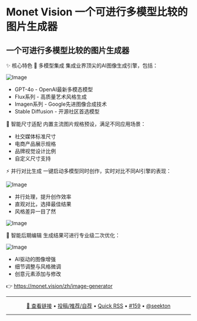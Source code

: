 Monet Vision 一个可进行多模型比较的图片生成器
===

## 一个可进行多模型比较的图片生成器

✨ 核心特色
🚀 多模型集成 集成业界顶尖的AI图像生成引擎，包括：

![Image](https://github.com/user-attachments/assets/13487661-bf67-46b0-a289-57d14bee431f)

- GPT-4o - OpenAI最新多模态模型
- Flux系列 - 高质量艺术风格生成
- Imagen系列 - Google先进图像合成技术
- Stable Diffusion - 开源社区首选模型

📐 智能尺寸适配 内置主流图片规格预设，满足不同应用场景：

- 社交媒体标准尺寸
- 电商产品展示规格
- 品牌视觉设计比例
- 自定义尺寸支持

⚡ 并行对比生成 一键启动多模型同时创作，实时对比不同AI引擎的表现：

![Image](https://github.com/user-attachments/assets/919be0c3-d4c4-4e8d-a85a-ee6b57dfa405)

- 并行处理，提升创作效率
- 直观对比，选择最佳结果
- 风格差异一目了然

![Image](https://github.com/user-attachments/assets/259e7e32-b7b6-4b95-8aa8-1e6038e7a183)

🎯 智能后期编辑 生成结果可进行专业级二次优化：

![Image](https://github.com/user-attachments/assets/3e12a8bb-a420-4ec0-941e-64b8d6eecb94)

 - AI驱动的图像增强
- 细节调整与风格微调
- 创意元素添加与修改

👉 https://monet.vision/zh/image-generator

---

<p align="center">
<a href="https://monet.vision/zh/image-generator" target="_blank">🔗 查看链接</a> • 
<a href="https://github.com/jaywcjlove/quick-rss/issues/new/choose" target="_blank">投稿/推荐/自荐</a> • 
<a href="https://wangchujiang.com/quick-rss/feeds/index.html" target="_blank">Quick RSS</a> • 
<a href="https://github.com/jaywcjlove/quick-rss/issues/159" target="_blank">#159</a> • 
<a href="https://github.com/seekton" target="_blank">@seekton</a>
</p>

---
    